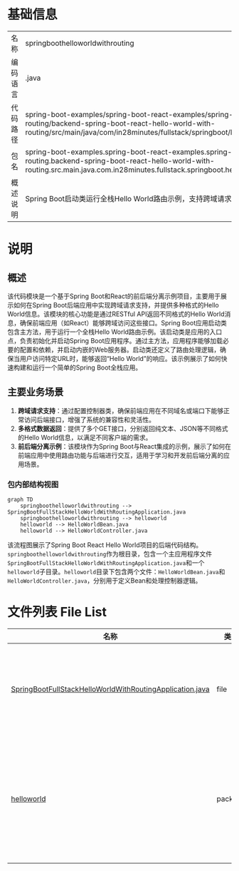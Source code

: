 # 基础信息

|      |      |
|------|------|
| 名称 | springboothelloworldwithrouting |
| 编码语言 | .java |
| 代码路径 | spring-boot-examples/spring-boot-react-examples/spring-boot-react-hello-world-with-routing/backend-spring-boot-react-hello-world-with-routing/src/main/java/com/in28minutes/fullstack/springboot/helloworld/springboothelloworldwithrouting |
| 包名 | spring-boot-examples.spring-boot-react-examples.spring-boot-react-hello-world-with-routing.backend-spring-boot-react-hello-world-with-routing.src.main.java.com.in28minutes.fullstack.springboot.helloworld.springboothelloworldwithrouting |
| 概述说明 | Spring Boot启动类运行全栈Hello World路由示例，支持跨域请求和多格式数据返回。 |

# 说明

## 概述
该代码模块是一个基于Spring Boot和React的前后端分离示例项目，主要用于展示如何在Spring Boot后端应用中实现跨域请求支持，并提供多种格式的Hello World信息。该模块的核心功能是通过RESTful API返回不同格式的Hello World消息，确保前端应用（如React）能够跨域访问这些接口。Spring Boot应用启动类包含主方法，用于运行一个全栈Hello World路由示例。该启动类是应用的入口点，负责初始化并启动Spring Boot应用程序。通过主方法，应用程序能够加载必要的配置和依赖，并启动内嵌的Web服务器。启动类还定义了路由处理逻辑，确保当用户访问特定URL时，能够返回“Hello World”的响应。该示例展示了如何快速构建和运行一个简单的Spring Boot全栈应用。

## 主要业务场景
1. **跨域请求支持**：通过配置控制器类，确保前端应用在不同域名或端口下能够正常访问后端接口，增强了系统的兼容性和灵活性。
2. **多格式数据返回**：提供了多个GET接口，分别返回纯文本、JSON等不同格式的Hello World信息，以满足不同客户端的需求。
3. **前后端分离示例**：该模块作为Spring Boot与React集成的示例，展示了如何在前端应用中使用路由功能与后端进行交互，适用于学习和开发前后端分离的应用场景。


### 包内部结构视图

```mermaid
graph TD
    springboothelloworldwithrouting --> SpringBootFullStackHelloWorldWithRoutingApplication.java
    springboothelloworldwithrouting --> helloworld
    helloworld --> HelloWorldBean.java
    helloworld --> HelloWorldController.java
```

该流程图展示了Spring Boot React Hello World项目的后端代码结构。`springboothelloworldwithrouting`作为根目录，包含一个主应用程序文件`SpringBootFullStackHelloWorldWithRoutingApplication.java`和一个`helloworld`子目录。`helloworld`目录下包含两个文件：`HelloWorldBean.java`和`HelloWorldController.java`，分别用于定义Bean和处理控制器逻辑。

# 文件列表 File List

| 名称   | 类型  | 说明 |
|-------|------|-------------|
| [SpringBootFullStackHelloWorldWithRoutingApplication.java](SpringBootFullStackHelloWorldWithRoutingApplication.md) | file | Spring Boot启动类，包含主方法运行Hello World示例。 |
| [helloworld](helloworld/_module.md) | package | 控制器类支持跨域请求，提供三个GET接口返回不同格式的Hello World信息。 |


